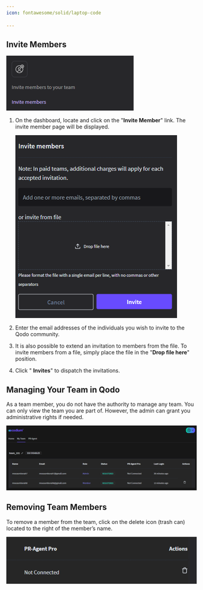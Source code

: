 ```yaml
---
icon: fontawesome/solid/laptop-code

---
```


## Invite Members

![invite_member](../assets/invite_member.png)

1.  On the dashboard, locate and click on the "**Invite Member**" link. The invite member page will be displayed.  

    ![invite_member_drop_file](../assets/invite_member_drop_file.png)

2.  Enter the email addresses of the individuals you wish to invite to the Qodo community.

3.  It is also possible to extend an invitation to members from the file. To
    invite members from a file, simply place the file in the "**Drop file
    here**" position.

4.  Click " **Invites**" to dispatch the invitations.


## Managing Your Team in Qodo

As a team member, you do not have the authority to manage any team. You can only view the team you are part of. However, the admin can grant you administrative rights if needed.

![manage_team](../assets/manage_team_01.png)

## Removing Team Members

To remove a member from the team, click on the delete icon (trash can) located to the right of the member’s name.


![delete_team](../assets/delete_team.png)

